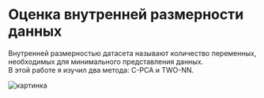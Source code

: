 # Оценка внутренней размерности данных
Внутренней размерностью датасета называют количество переменных, необходимых для минимального представления данных.    
В этой работе я изучил два метода: C-PCA и TWO-NN.    

![картинка](https://github.com/DrEternity/Intrinsic-dimension-PCA-TWO-NN-/blob/main/id.jpg)
